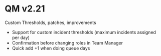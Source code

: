 # QM v2.21
Custom Thresholds, patches, improvements
*  Support for custom incident thresholds (maximum incidents assigned per day)
*  Confirmation before changing roles in Team Manager
*  Quick add +1 when doing queue days
